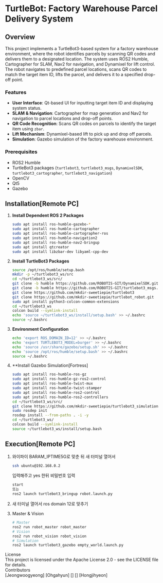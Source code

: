# TurtleBot: Factory Warehouse Parcel Delivery System

## Overview

This project implements a TurtleBot3-based system for a factory warehouse environment, where the robot identifies parcels by scanning QR codes and delivers them to a designated location. The system uses ROS2 Humble, Cartographer for SLAM, Nav2 for navigation, and Dynamixel for lift control. The robot navigates to predefined parcel locations, scans QR codes to match the target item ID, lifts the parcel, and delivers it to a specified drop-off point.

### Features
- **User Interface**: Qt-based UI for inputting target item ID and displaying system status.
- **SLAM & Navigation**: Cartographer for map generation and Nav2 for navigation to parcel locations and drop-off points.
- **QR Code Recognition**: Scans QR codes on parcels to identify the target item using `zbar`.
- **Lift Mechanism**: Dynamixel-based lift to pick up and drop off parcels.
- **Simulation**: Gazebo simulation of the factory warehouse environment.

### Prerequisites
- ROS2 Humble
- TurtleBot3 packages (`turtlebot3`, `turtlebot3_msgs`, `DynamixelSDK`, `turtlebot3_cartographer`, `turtlebot3_navigation`)
- OpenCV
- Qt5
- Gazebo

## Installation[Remote PC]

1. **Install Dependent ROS 2 Packages**
    ```bash
    sudo apt install ros-humble-gazebo-*
    sudo apt install ros-humble-cartographer
    sudo apt install ros-humble-cartographer-ros
    sudo apt install ros-humble-navigation2
    sudo apt install ros-humble-nav2-bringup
    sudo apt install qtcreator
    sudo apt install libzbar-dev libyaml-cpp-dev
    ```

2. **Install TurtleBot3 Packages**
    ```bash
    source /opt/ros/humble/setup.bash
    mkdir -p ~/turtlebot3_ws/src
    cd ~/turtlebot3_ws/src/
    git clone -b humble https://github.com/ROBOTIS-GIT/DynamixelSDK.git
    git clone -b humble https://github.com/ROBOTIS-GIT/turtlebot3_msgs.git
    git clone https://github.com/mkdir-sweetiepie/turtlebot3
    git clone https://github.com/mkdir-sweetiepie/turtlebot_robot.git
    sudo apt install python3-colcon-common-extensions
    cd ~/turtlebot3_ws
    colcon build --symlink-install
    echo 'source ~/turtlebot3_ws/install/setup.bash' >> ~/.bashrc
    source ~/.bashrc
    ```
    
3. **Environment Configuration**
    ```bash
    echo 'export ROS_DOMAIN_ID=12' >> ~/.bashrc
    echo 'export TURTLEBOT3_MODEL=burger' >> ~/.bashrc
    echo 'source /usr/share/gazebo/setup.sh' >> ~/.bashrc
    echo 'source /opt/ros/humble/setup.bash' >> ~/.bashrc
    source ~/.bashrc
    ```
    
4. **Install Gazebo Simulation[Fortress]
    ```bash
    sudo apt install ros-humble-ros-gz
    sudo apt install ros-humble-gz-ros2-control
    sudo apt install ros-humble-twist-mux
    sudo apt install ros-humble-twist-stamper
    sudo apt install ros-humble-ros2-control
    sudo apt install ros-humble-ros2-controllers
    cd ~/turtlebot3_ws/src/
    git clone https://github.com/mkdir-sweetiepie/turtlebot3_simulations.git
    sudo rosdep init
    rosdep install --from-paths . -i -y
    cd ~/turtlebot3_ws/
    colcon build --symlink-install
    source ~/turtlebot3_ws/install/setup.bash
    ```
   
## Execution[Remote PC]
1. 와이파이 BARAM_IPTIME5G로 맞춘 뒤 새 터미널 열어서<br>
    ```bash
    ssh ubuntu@192.168.0.2
    ```
   입력해주고 yes 한뒤 비밀번호 입력<br>
    ```bash
    start
    또는
    ros2 launch turtlebot3_bringup robot.launch.py
    ```
    
2. 새 터미널 열어서 ros domain 12로 맞추기<br>

3. Master & Vision
    ```bash
    # Master
    ros2 run robot_master robot_master
    # Vision
    ros2 run robot_vision robot_vision
    # Simulation
    ros2 launch turtlebot3_gazebo empty_world.launch.py
    ```

License<br>
This project is licensed under the Apache License 2.0 - see the LICENSE file for details.<br>
Contributors<br>
[Jeongwoogyeong] [Ohgahyun] [] [] [Hongjihyeon]


